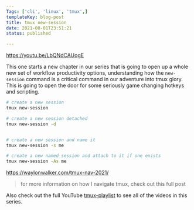 ```yaml
---
Tags: ['cli', 'linux', 'tmux',]
templateKey: blog-post
title: tmux new-session
date: 2021-08-01T23:51:21
status: published

---
```


https://youtu.be/LbQNdCAUogE

This one starts a new chapter in our series that is going to open up a whole
new set of workflow productivity options, understanding how the `new-session`
command is a critical command in our adventure into tmux glory.  This is going
to open the door for some seriously game changing hotkeys and scripting.

``` bash
# create a new session
tmux new-session

# create a new session detached
tmux new-session -d


# create a new session and name it
tmux new-session -s me

# create a new named session and attach to it if one exists
tmux new-session -As me
```

https://waylonwalker.com/tmux-nav-2021/

> for more information on how I navigate tmux, check out this full post


Also check out the full YouTube
[tmux-playlist](https://www.youtube.com/playlist?list=PLTRNG6WIHETB4reAxbWza3CZeP9KL6B)
to see all of the videos in this series.

